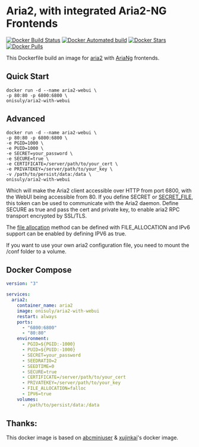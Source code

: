 # Aria2, with integrated Aria2-NG Frontends

[![Docker Build Status](https://img.shields.io/docker/build/onisuly/aria2-with-webui.svg)](https://hub.docker.com/r/onisuly/aria2-with-webui) [![Docker Automated build](https://img.shields.io/docker/automated/onisuly/aria2-with-webui.svg)](https://hub.docker.com/r/onisuly/aria2-with-webui) [![Docker Stars](https://img.shields.io/docker/stars/onisuly/aria2-with-webui.svg)](https://hub.docker.com/r/onisuly/aria2-with-webui) [![Docker Pulls](https://img.shields.io/docker/pulls/onisuly/aria2-with-webui.svg)](https://hub.docker.com/r/onisuly/aria2-with-webui)

This Dockerfile build an image for [aria2](https://github.com/aria2/aria2) with [AriaNg](https://github.com/mayswind/AriaNg) frontends.

## Quick Start

```shell
docker run -d --name aria2-webui \
-p 80:80 -p 6800:6800 \
onisuly/aria2-with-webui
```

## Advanced

```shell
docker run -d --name aria2-webui \
-p 80:80 -p 6800:6800 \
-e PGID=1000 \
-e PUID=1000 \
-e SECRET=your_password \
-e SECURE=true \
-e CERTIFICATE=/server/path/to/your_cert \
-e PRIVATEKEY=/server/path/to/your_key \
-v /path/to/persist/data:/data \
onisuly/aria2-with-webui
```

Which will make the Aria2 client accessible over HTTP from port 6800, with the WebUI being accessible from 80. If you define SECRET or [SECRET_FILE](https://docs.docker.com/compose/compose-file/compose-file-v3/#secrets "e.g. SECRET_FILE=./aria2-rpc-secret.txt"), this token can be used to communicate with the Aria2 daemon. Define SECURE as true and pass the cert and private key, to enable aria2 RPC transport encrypted by SSL/TLS.

The [file allocation](https://aria2.github.io/manual/en/html/aria2c.html#cmdoption-file-allocation "none, prealloc, trunc or falloc") method can be defined with FILE_ALLOCATION and IPv6 support can be enabled by defining IPV6 as true.

If you want to use your own aria2 configuration file, you need to mount the /conf folder to a volume.

## Docker Compose
```yaml
version: "3"

services:
  aria2:
    container_name: aria2
    image: onisuly/aria2-with-webui
    restart: always
    ports:
      - "6800:6800"
      - "80:80"
    environment:
      - PGID=${PGID:-1000}
      - PUID=${PUID:-1000}
      - SECRET=your_password
      - SEEDRATIO=2
      - SEEDTIME=0
      - SECURE=true
      - CERTIFICATE=/server/path/to/your_cert
      - PRIVATEKEY=/server/path/to/your_key
      - FILE_ALLOCATION=falloc
      - IPV6=true
    volumes:
      - /path/to/persist/data:/data
```

## Thanks:
This docker image is based on [abcminiuser](https://hub.docker.com/r/abcminiuser/docker-aria2-with-webui/) & [xujinkai](https://hub.docker.com/r/xujinkai/aria2-with-webui/)'s docker image.